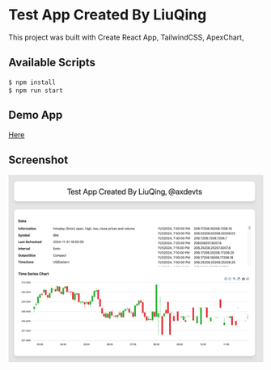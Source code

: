 # Test App Created By LiuQing

This project was built with Create React App, TailwindCSS, ApexChart, 

## Available Scripts

```script
$ npm install 
$ npm run start
```

## Demo App

[Here](https://react-chart-visualization.vercel.app/)

## Screenshot

![img](https://raw.githubusercontent.com/axdevts/React-Chart-Visualization/main/public/screenshot.png)


